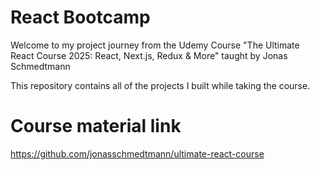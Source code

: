 # React Bootcamp

Welcome to my project journey from the Udemy Course "The Ultimate React Course 2025: React, Next.js, Redux & More" taught by Jonas Schmedtmann

This repository contains all of the projects I built while taking the course.

# Course material link
https://github.com/jonasschmedtmann/ultimate-react-course